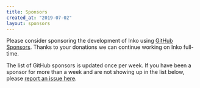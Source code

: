 ```yaml
---
title: Sponsors
created_at: "2019-07-02"
layout: sponsors
---
```


Please consider sponsoring the development of Inko using [GitHub
Sponsors](https://github.com/sponsors/YorickPeterse). Thanks to your donations
we can continue working on Inko full-time.

The list of GitHub sponsors is updated once per week. If you have been a
sponsor for more than a week and are not showing up in the list below, please
[report an issue here](https://github.com/inko-lang/website/issues).
